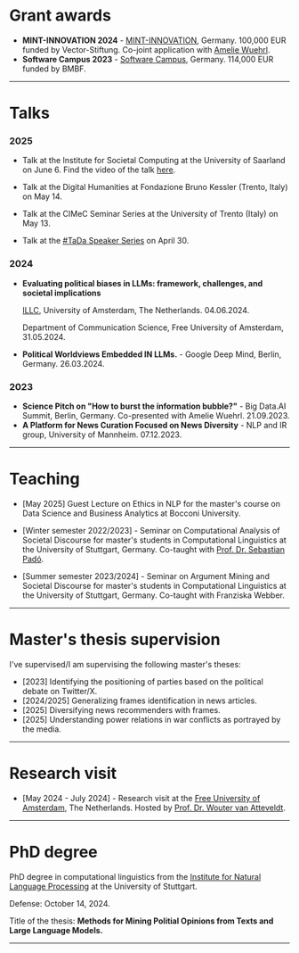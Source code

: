 # Grant awards 

* **MINT-INNOVATION 2024** - [MINT-INNOVATION](https://vector-stiftung.de/15-millionen-euro-fuer-innovative-mint-forschung-in-baden-wuerttemberg-2/), Germany. 100,000 EUR funded by Vector-Stiftung. Co-joint application with [Amelie Wuehrl](https://scholar.google.com/citations?user=jwkTGVYAAAAJ&hl=en).
* **Software Campus 2023** - [Software Campus](https://www.softwarecampus.de/), Germany. 114,000 EUR funded by BMBF.

-----------------------------------------------------

# Talks

### 2025

* Talk at the Institute for Societal Computing at the University of Saarland on June 6. Find the video of the talk [here](https://youtu.be/_a4iCiDt7fg?feature=shared). 

* Talk at the Digital Humanities at Fondazione Bruno Kessler (Trento, Italy) on May 14. 

* Talk at the CIMeC Seminar Series at the University of Trento (Italy) on May 13. 

* Talk at the [#TaDa Speaker Series](https://sites.google.com/view/polsci-ml-initiative/talks) on April 30. 


### 2024
* **Evaluating political biases in LLMs: framework, challenges, and societal implications** 
    
    [ILLC](https://projects.illc.uva.nl/LaCo/CLS/), University of Amsterdam, The Netherlands. 04.06.2024.

    Department of Communication Science, Free University of Amsterdam, 31.05.2024.

* **Political Worldviews Embedded IN LLMs.** - Google Deep Mind, Berlin, Germany. 26.03.2024.

### 2023
* **Science Pitch on "How to burst the information bubble?"** - Big Data.AI Summit, Berlin, Germany. Co-presented with Amelie Wuehrl. 21.09.2023.
* **A Platform for News Curation Focused on News Diversity** - NLP and IR group, University of Mannheim. 07.12.2023.

----------------------------------------------------

# Teaching 

* [May 2025] Guest Lecture on Ethics in NLP for the master's course on Data Science and Business Analytics at Bocconi University. 

* [Winter semester 2022/2023] - Seminar on Computational Analysis of Societal Discourse for master's students in Computational Linguistics at the University of Stuttgart, Germany. Co-taught with [Prof. Dr. Sebastian Padó](https://nlpado.de/~sebastian/).
* [Summer semester 2023/2024] - Seminar on Argument Mining and Societal Discourse for master's students in Computational Linguistics at the University of Stuttgart, Germany. Co-taught with Franziska Webber. 

----------------------------------------------------

# Master's thesis supervision 

I've supervised/I am supervising the following master's theses: 

* [2023] Identifying the positioning of parties based on the political debate on Twitter/X. 
* [2024/2025] Generalizing frames identification in news articles. 
* [2025] Diversifying news recommenders with frames. 
* [2025] Understanding power relations in war conflicts as portrayed by the media. 

----------------------------------------------------

# Research visit

* [May 2024 - July 2024] - Research visit at the [Free University of Amsterdam](https://vu.nl/en), The Netherlands. Hosted by [Prof. Dr. Wouter van Atteveldt](https://vanatteveldt.com/). 

----------------------------------------------------

# PhD degree

PhD degree in computational linguistics from the [Institute for Natural Language Processing]((https://www.ims.uni-stuttgart.de)) at the University of Stuttgart. 

Defense: October 14, 2024. 

Title of the thesis: **Methods for Mining Politial Opinions from Texts and Large Language Models.** 

----------------------------------------------------